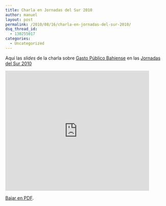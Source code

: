 ```yaml
---
title: Charla en Jornadas del Sur 2010
author: manuel
layout: post
permalink: /2010/08/16/charla-en-jornadas-del-sur-2010/
dsq_thread_id:
  - 130255017
categories:
  - Uncategorized
---
```

Aquí las *slides* de la charla sobre [Gasto Público Bahiense][1] en las [Jornadas del Sur 2010][2]

<iframe src="http://docs.google.com/gview?url=http://dump.jazzido.com/presentacion-jds.pdf&#038;embedded=true" style="width:450px; height:375px;" frameborder="0"></iframe>


[Bajar en PDF][3].

 [1]: http://gastopublicobahiense.org
 [2]: http://www.jornadasdelsur.org.ar/2010/
 [3]: http://dump.jazzido.com/presentacion-jds.pdf
